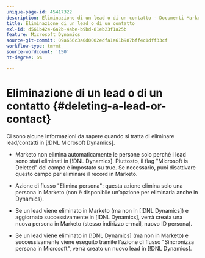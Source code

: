 ```yaml
---
unique-page-id: 45417322
description: Eliminazione di un lead o di un contatto - Documenti Marketo - Documentazione del prodotto
title: Eliminazione di un lead o di un contatto
exl-id: d561b424-6a2b-4abe-b9bd-81eb23f1a25b
feature: Microsoft Dynamics
source-git-commit: 09a656c3a0d0002edfa1a61b987bff4c1dff33cf
workflow-type: tm+mt
source-wordcount: '150'
ht-degree: 6%

---
```


# Eliminazione di un lead o di un contatto {#deleting-a-lead-or-contact}

Ci sono alcune informazioni da sapere quando si tratta di eliminare lead/contatti in [!DNL Microsoft Dynamics].

* Marketo non elimina automaticamente le persone solo perché i lead sono stati eliminati in [!DNL Dynamics]. Piuttosto, il flag &quot;Microsoft is Deleted&quot; del campo è impostato su true. Se necessario, puoi disattivare questo campo per eliminare il record in Marketo.

* Azione di flusso &quot;Elimina persona&quot;: questa azione elimina solo una persona in Marketo (non è disponibile un’opzione per eliminarla anche in Dynamics).

* Se un lead viene eliminato in Marketo (ma non in [!DNL Dynamics]) e aggiornato successivamente in [!DNL Dynamics], verrà creata una nuova persona in Marketo (stesso indirizzo e-mail, nuovo ID persona).

* Se un lead viene eliminato in [!DNL Dynamics] (ma non in Marketo) e successivamente viene eseguito tramite l&#39;azione di flusso &quot;Sincronizza persona in Microsoft&quot;, verrà creato un nuovo lead in [!DNL Dynamics].
